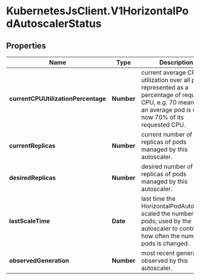 # KubernetesJsClient.V1HorizontalPodAutoscalerStatus

## Properties
Name | Type | Description | Notes
------------ | ------------- | ------------- | -------------
**currentCPUUtilizationPercentage** | **Number** | current average CPU utilization over all pods, represented as a percentage of requested CPU, e.g. 70 means that an average pod is using now 70% of its requested CPU. | [optional] 
**currentReplicas** | **Number** | current number of replicas of pods managed by this autoscaler. | 
**desiredReplicas** | **Number** | desired number of replicas of pods managed by this autoscaler. | 
**lastScaleTime** | **Date** | last time the HorizontalPodAutoscaler scaled the number of pods; used by the autoscaler to control how often the number of pods is changed. | [optional] 
**observedGeneration** | **Number** | most recent generation observed by this autoscaler. | [optional] 


